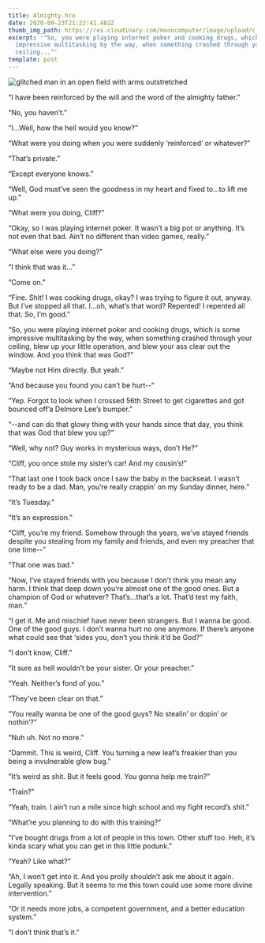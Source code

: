 ```yaml
---
title: Almighty.hro
date: 2020-09-23T21:22:41.482Z
thumb_img_path: https://res.cloudinary.com/mooncomputer/image/upload/c_scale,e_auto_saturation,h_300,q_auto:best/v1600896201/Moon%20Computer%20Blog/HRO/almighty--glitched.jpg
excerpt: '"So, you were playing internet poker and cooking drugs, which is some
  impressive multitasking by the way, when something crashed through your
  ceiling..."'
template: post
---
```

![glitched man in an open field with arms outstretched](https://res.cloudinary.com/mooncomputer/image/upload/c_scale,e_auto_saturation,h_800,q_auto:best/v1600896201/Moon%20Computer%20Blog/HRO/almighty--glitched.jpg "Almighty")

“I have been reinforced by the will and the word of the almighty father.”

“No, you haven’t.”

“I…Well, how the hell would you know?”

“What were you doing when you were suddenly ‘reinforced’ or whatever?”

“That’s private.”

“Except everyone knows.”

“Well, God must’ve seen the goodness in my heart and fixed to…to lift me up.”

“What were you doing, Cliff?”

“Okay, so I was playing internet poker. It wasn’t a big pot or anything. It’s not even that bad. Ain’t no different than video games, really.”

“What else were you doing?”

“I think that was it…”

“Come on.”

“Fine. Shit! I was cooking drugs, okay? I was trying to figure it out, anyway. But I’ve stopped all that. I…oh, what’s that word? Repented! I repented all that. So, I’m good.”

“So, you were playing internet poker and cooking drugs, which is some impressive multitasking by the way, when something crashed through your ceiling, blew up your little operation, and blew your ass clear out the window. And you think that was God?”

“Maybe not Him directly. But yeah.”

“And because you found you can’t be hurt--“

“Yep. Forgot to look when I crossed 56th Street to get cigarettes and got bounced off’a Delmore Lee’s bumper.”

“--and can do that glowy thing with your hands since that day, you think that was God that blew you up?”

“Well, why not? Guy works in mysterious ways, don’t He?”

“Cliff, you once stole my sister’s car! And my cousin’s!”

“That last one I took back once I saw the baby in the backseat. I wasn’t ready to be a dad. Man, you’re really crappin’ on my Sunday dinner, here.”

“It’s Tuesday.”

“It’s an expression.”

“Cliff, you’re my friend. Somehow through the years, we’ve stayed friends despite you stealing from my family and friends, and even my preacher that one time--”

“That one was bad.”

“Now, I’ve stayed friends with you because I don’t think you mean any harm. I think that deep down you’re almost one of the good ones. But a champion of God or whatever? That’s…that’s a lot. That’d test my faith, man.”

“I get it. Me and mischief have never been strangers. But I wanna be good. One of the good guys. I don’t wanna hurt no one anymore. If there’s anyone what could see that ‘sides you, don’t you think it’d be God?”

“I don’t know, Cliff.”

“It sure as hell wouldn’t be your sister. Or your preacher.”

“Yeah. Neither’s fond of you.”

 “They’ve been clear on that.”

“You really wanna be one of the good guys? No stealin’ or dopin’ or nothin’?”

“Nuh uh. Not no more.”

“Dammit. This is weird, Cliff. You turning a new leaf’s freakier than you being a invulnerable glow bug.”

“It’s weird as shit. But it feels good. You gonna help me train?”

“Train?”

“Yeah, train. I ain’t run a mile since high school and my fight record’s shit.”

“What’re you planning to do with this training?”

“I’ve bought drugs from a lot of people in this town. Other stuff too. Heh, it’s kinda scary what you can get in this little podunk.”

“Yeah? Like what?”

“Ah, I won’t get into it. And you prolly shouldn’t ask me about it again. Legally speaking. But it seems to me this town could use some more divine intervention.”

“Or it needs more jobs, a competent government, and a better education system.”

“I don’t think that’s it.”